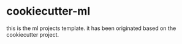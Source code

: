 # cookiecutter-ml
this is the ml projects template. it has been originated based on the cookiecutter project.
